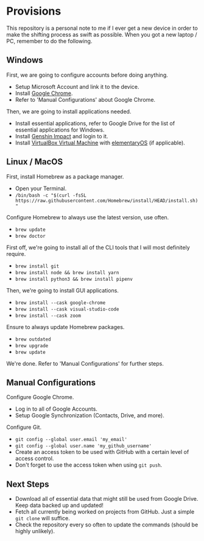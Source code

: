 # Provisions

This repository is a personal note to me if I ever get a new device in order to make the shifting process as swift as possible. When you got a new laptop / PC, remember to do the following.

## Windows

First, we are going to configure accounts before doing anything.

- Setup Microsoft Account and link it to the device.
- Install [Google Chrome](https://www.google.com/chrome/).
- Refer to 'Manual Configurations' about Google Chrome.

Then, we are going to install applications needed.

- Install essential applications, refer to Google Drive for the list of essential applications for Windows.
- Install [Genshin Impact](https://genshin.mihoyo.com/) and login to it.
- Install [VirtualBox Virtual Machine](https://www.virtualbox.org/wiki/Downloads) with [elementaryOS](https://elementary.io/) (if applicable).

## Linux / MacOS

First, install Homebrew as a package manager.

- Open your Terminal.
- `/bin/bash -c "$(curl -fsSL https://raw.githubusercontent.com/Homebrew/install/HEAD/install.sh)"`

Configure Homebrew to always use the latest version, use often.

- `brew update`
- `brew doctor`

First off, we're going to install all of the CLI tools that I will most definitely require.

- `brew install git`
- `brew install node && brew install yarn`
- `brew install python3 && brew install pipenv`

Then, we're going to install GUI applications.

- `brew install --cask google-chrome`
- `brew install --cask visual-studio-code`
- `brew install --cask zoom`

Ensure to always update Homebrew packages.

- `brew outdated`
- `brew upgrade`
- `brew update`

We're done. Refer to 'Manual Configurations' for further steps.

## Manual Configurations

Configure Google Chrome.

- Log in to all of Google Accounts.
- Setup Google Synchronization (Contacts, Drive, and more).

Configure Git.

- `git config --global user.email 'my_email'`
- `git config --global user.name 'my_github_username'`
- Create an access token to be used with GitHub with a certain level of access control.
- Don't forget to use the access token when using `git push`.

## Next Steps

- Download all of essential data that might still be used from Google Drive. Keep data backed up and updated!
- Fetch all currently being worked on projects from GitHub. Just a simple `git clone` will suffice.
- Check the repository every so often to update the commands (should be highly unlikely).
